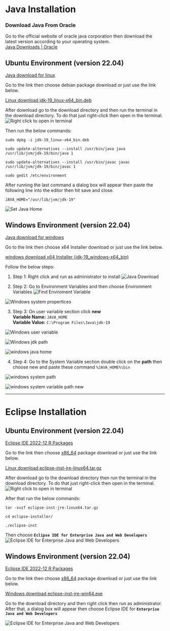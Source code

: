 # Java Installation
### Download Java From Oracle
Go to the official website of oracle java corporation then download the latest version according to your operating system. <br>
[Java Downloads | Oracle](https://www.oracle.com/java/technologies/downloads/)

## Ubuntu Environment (version 22.04)

[Java download for linux](https://www.oracle.com/java/technologies/downloads/#jdk19-windows)

Go to the link then choose debian package download or just use the link below.

[Linux download jdk-19_linux-x64_bin.deb](https://download.oracle.com/java/19/latest/jdk-19_windows-x64_bin.exe )

After download go to the download directory and then run the terminal in the download directory. To do that just right-click then open in the terminal. <br>
![Right click to open in terminal](https://github.com/rudradcruze/learning-java-spring-boot/blob/main/images/terminal-open.png)

Then run the below commands:
```
sudo dpkg -i jdk-19_linux-x64_bin.deb

sudo update-alternatives --install /usr/bin/java java /usr/lib/jvm/jdk-19/bin/java 1

sudo update-alternatives --install /usr/bin/javac javac /usr/lib/jvm/jdk-19/bin/javac 1

sudo gedit /etc/environment
```

After running the last command a dialog box will appear then paste the following line into the editor then hit save and close.
```
JAVA_HOME="/usr/lib/jvm/jdk-19"
```
![Set Java Home](https://github.com/rudradcruze/learning-java-spring-boot/blob/main/images/java-home-enviornment.png)

## Windows Environment (version 22.04)

[Java download for windows](https://www.oracle.com/java/technologies/downloads/#jdk19-linux)

Go to the link then choose x64 Installer download or just use the link below.

[windows download x64 Installer (jdk-19_windows-x64_bin)](https://download.oracle.com/java/19/latest/jdk-19_windows-x64_bin.exe )

Follow the below steps:
1. Step 1: Right click and run as administrator to install
![Java Download](https://github.com/rudradcruze/learning-java-spring-boot/blob/main/images/java-windows.png) <br>

2. Step 2: Go to Environment Variables and then choose Environment Variables
![Find Enviroment Variable](https://github.com/rudradcruze/learning-java-spring-boot/blob/main/images/windows-find-envirornment-variable.png) <br>

![Windows system propertices](https://github.com/rudradcruze/learning-java-spring-boot/blob/main/images/windows-system-propertices.png)

3. Step 3: On user variable section click **new** <br>
    **Variable Name:** `JAVA_HOME` <br>
    **Variable Value:** `C:\Program Files\Java\jdk-19` <br>

![Windows user variable](https://github.com/rudradcruze/learning-java-spring-boot/blob/main/images/windows-user-variable.png) <br>

![Windows jdk path](https://github.com/rudradcruze/learning-java-spring-boot/blob/main/images/windows-jdk-19-path.png) <br>

![windows java home](https://github.com/rudradcruze/learning-java-spring-boot/blob/main/images/windows-java-home.png)

4. Step 4: Go to the System Variable section double click on the **path** then choose new and paste these command `%JAVA_HOME%\bin` <br>

![windows system path](https://github.com/rudradcruze/learning-java-spring-boot/blob/main/images/windows-system-path.png) <br>

![windows system variable path new](https://github.com/rudradcruze/learning-java-spring-boot/blob/main/images/windows-path-new.png)
<br>

---
# Eclipse Installation
## Ubuntu Environment (version 22.04)

[Eclipse IDE 2022-12 R Packages](https://www.eclipse.org/downloads/packages/)

Go to the link then choose [x86_64](https://www.eclipse.org/downloads/download.php?file=/oomph/epp/2022-12/R/eclipse-inst-jre-linux64.tar.gz) package download or just use the link below. <br>

[Linux download eclipse-inst-jre-linux64.tar.gz](https://www.eclipse.org/downloads/download.php?file=/oomph/epp/2022-12/R/eclipse-inst-jre-linux64.tar.gz)

After download go to the download directory then run the terminal in the download directory. To do that just right-click then open in the terminal.
![Right click to open in terminal](https://github.com/rudradcruze/learning-java-spring-boot/blob/main/images/terminal-open.png)

After that run the below commands:
```
tar -xvzf eclipse-inst-jre-linux64.tar.gz

cd eclipse-installer/ 

./eclipse-inst
```

Then choose **`Eclipse IDE for Enterprise Java and Web Developers`**
![Eclipse IDE for Enterprise Java and Web Developers](https://github.com/rudradcruze/learning-java-spring-boot/blob/main/images/eclipes-for-developers.png)

## Windows Environment (version 22.04)

[Eclipse IDE 2022-12 R Packages](https://www.eclipse.org/downloads/packages/)

Go to the link then choose [x86_64](https://www.eclipse.org/downloads/download.php?file=/oomph/epp/2022-12/R/eclipse-inst-jre-win64.exe) package download or just use the link below.

[Windows download eclipse-inst-jre-win64.exe](https://www.eclipse.org/downloads/download.php?file=/oomph/epp/2022-12/R/eclipse-inst-jre-win64.exe)

Go to the download directory and then right click then run as administrator. After that, a dialog box will appear then choose Eclipse IDE for **`Enterprise Java and Web Developers`** <br>

![Eclipse IDE for Enterprise Java and Web Developers](https://github.com/rudradcruze/learning-java-spring-boot/blob/main/images/eclipes-for-developers.png)
